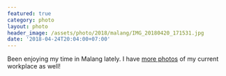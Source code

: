 ```yaml
---
featured: true
category: photo
layout: photo
header_image: /assets/photo/2018/malang/IMG_20180420_171531.jpg
date: '2018-04-24T20:04:00+07:00'
---
```


Been enjoying my time in Malang lately. I have [more photos](https://viewer.diefreien.club/%25aWw1n9oRdFfx9MBkaCqTLb5h8ybXgxLHGkeYnrQkKcw%3D.sha256) of my current workplace as well!
